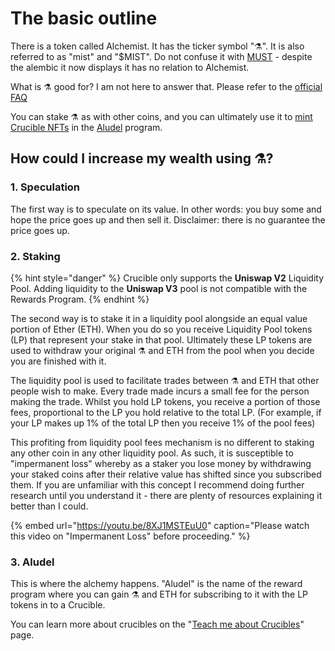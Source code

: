 # The basic outline

There is a token called Alchemist. It has the ticker symbol "⚗️". It is also referred to as "mist" and "$MIST". Do not confuse it with [MUST](https://www.coingecko.com/en/coins/must) - despite the alembic it now displays it has no relation to Alchemist.

What is ⚗️ good for? I am not here to answer that. Please refer to the [official FAQ](faq.md)

You can stake ⚗️ as with other coins, and you can ultimately use it to [mint Crucible NFTs](crucible/teach-me-about-crucibles.md) in the [Aludel](the-basic-outline.md#3-aludel) program.

## How could I increase my wealth using ⚗️?

### 1. Speculation

The first way is to speculate on its value. In other words: you buy some and hope the price goes up and then sell it. Disclaimer: there is no guarantee the price goes up.

### 2. Staking

{% hint style="danger" %}
Crucible only supports the **Uniswap V2** Liquidity Pool. Adding liquidity to the **Uniswap V3** pool is not compatible with the Rewards Program.
{% endhint %}

The second way is to stake it in a liquidity pool alongside an equal value portion of Ether \(ETH\). When you do so you receive Liquidity Pool tokens \(LP\) that represent your stake in that pool. Ultimately these LP tokens are used to withdraw your original ⚗️ and ETH from the pool when you decide you are finished with it.

The liquidity pool is used to facilitate trades between ⚗️ and ETH that other people wish to make. Every trade made incurs a small fee for the person making the trade. Whilst you hold LP tokens, you receive a portion of those fees, proportional to the LP you hold relative to the total LP. \(For example, if your LP makes up 1% of the total LP then you receive 1% of the pool fees\)

This profiting from liquidity pool fees mechanism is no different to staking any other coin in any other liquidity pool. As such, it is susceptible to "impermanent loss" whereby as a staker you lose money by withdrawing your staked coins after their relative value has shifted since you subscribed them. If you are unfamiliar with this concept I recommend doing further research until you understand it - there are plenty of resources explaining it better than I could.

{% embed url="https://youtu.be/8XJ1MSTEuU0" caption="Please watch this video on \"Impermanent Loss\" before proceeding." %}

### 3. Aludel

This is where the alchemy happens. "Aludel" is the name of the reward program where you can gain ⚗️ and ETH for subscribing to it with the LP tokens in to a Crucible.

You can learn more about crucibles on the "[Teach me about Crucibles](crucible/teach-me-about-crucibles.md)" page.

